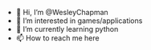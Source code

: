 - 👋 Hi, I’m @WesleyChapman
- 👀 I’m interested in games/applications
- 🌱 I’m currently learning python
- 📫 How to reach me here

<!---
WesleyChapman/WesleyChapman is a ✨ special ✨ repository because its `README.md` (this file) appears on your GitHub profile.
You can click the Preview link to take a look at your changes.
--->
